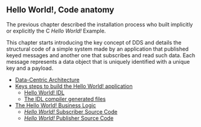 ## Hello World!, Code anatomy

The previous chapter described the installation process who built implicitly or explicitly the C _Hello World!_ Example. 

This chapter starts introducing the key concept of DDS and details the structural code of a simple system made by an application that published keyed messages and another one that subscribes and read such data. Each message represents a data object that is uniquely identified with a unique key and a payload.

- [Data-Centric Architecture](Helloworld/data-centric-architecture.html)
- [Keys steps to build the Hello World! application](Helloworld/keys-steps-to-build-the-hello-world-application.html)
    - [Hello World! IDL](Helloworld/hello-world-idl.html)
    - [The IDL compiler generated files](Helloworld/the-idl-compiler-generated-files.html)
- [The Hello World! Business Logic](Helloworld/the-hello-world-business-logic.html)
    - [ _Hello World!_ Subscriber Source Code](Helloworld/hello-world-subscriber-source-code.html)
    - [_Hello World!_ Publisher Source Code](Helloworld/hello-world-publisher-source-code.html)